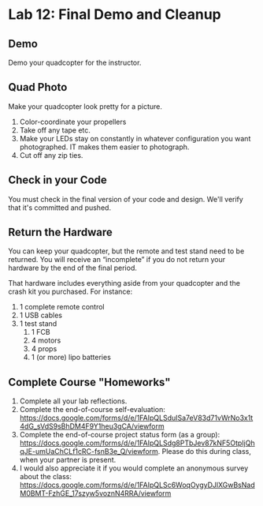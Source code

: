 # Lab 12: Final Demo and Cleanup

## Demo

Demo your quadcopter for the instructor.

## Quad Photo

Make your quadcopter look pretty for a picture.

1.  Color-coordinate your propellers
2.  Take off any tape etc.
3.  Make your LEDs stay on constantly in whatever configuration you want photographed.  IT makes them easier to photograph.
4.  Cut off any zip ties.

## Check in your Code

You must check in the final version of your code and design.  We'll verify that it's committed and pushed.

## Return the Hardware
You can keep your quadcopter, but the remote and test stand need to be returned. You will receive an “incomplete” if you do not return your hardware by the end of the final period.

That hardware includes everything aside from your quadcopter and the crash kit you purchased. For instance:

1. 1 complete remote control
2. 1 USB cables
3. 1 test stand
    1. 1 FCB
    2. 4 motors
    3. 4 props
    4. 1 (or more) lipo batteries
    
## Complete Course "Homeworks"

1. Complete all your lab reflections.
2. Complete the end-of-course self-evaluation: https://docs.google.com/forms/d/e/1FAIpQLSduISa7eV83d71vWrNo3x1t4dG_sVdS9sBhDM4F9Y1heu3gCA/viewform
3. Complete the end-of-course project status form (as a group): https://docs.google.com/forms/d/e/1FAIpQLSdg8PTbJev87kNF5OtpIjQhqJE-umUaChCLf1cRC-fsnB3e_Q/viewform.  Please do this during class, when your partner is present.
4. I would also appreciate it if you would complete an anonymous survey about the class: https://docs.google.com/forms/d/e/1FAIpQLSc6WoqOygyDJlXGwBsNadM0BMT-FzhGE_17szyw5voznN4RRA/viewform


